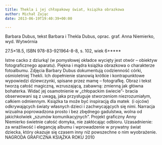 ```yaml
---
title: Thekla i jej chłopakowy świat, książka obrazkowa
author: Michał Zając
date: 2013-06-19T19:40:39+00:00

---
```

 

Barbara Dubus, tekst Barbara i Thekla Dubus, oprac. graf. Anna Niemierko, wyd. Wytwórnia

27.5&#215;18.5, ISBN 978-83-921964-8-8, s. 102, wiek 6+****


  Istne cacko z dziurką! (w pomysłowej okładce wycięty jest otwór &#8211; obiektyw fotograficznego aparatu). Piękna i mądra książka obrazkowa o charakterze fotoalbumu. Zdjęcia Barbary Dubus dokumentują codzienność córki, ośmioletniej Thekli. Ich dopełnienie stanowią krótkie i kontrapunktowe wypowiedzi dziewczynki, spisane przez mamę &#8211; fotografkę. Obraz i tekst tworzą całość magiczną, wzruszającą, zabawną: zmienną jak główna bohaterka. Widać jej osamotnienie w „chłopackim świecie&#8221;- bracia obserwowani są z uwagą, jaka przysługuje stworzeniom niezrozumiałym, całkiem odmiennym. Książka ta może być inspiracją dla matek  (i ojców) odkrywających światy własnych dzieci i zachwycających się nimi.
Narracja wizualna poprowadzona prosto i bez zbędnego gadulstwa, wolna od jakichkolwiek „szumów komunikacyjnych&#8221;. Projekt graficzny Anny Niemierko świetnie całość domyka, nie zakłócając odbioru.
Uzasadnienie: za wrażliwość i elegancję albumu i wprowadzenie w prywatny świat dziecka, który okazuje się czasem inny niż powszechne o nim wyobrażenie.
NAGRODA GRAFICZNA KSIĄŻKA ROKU 2010
